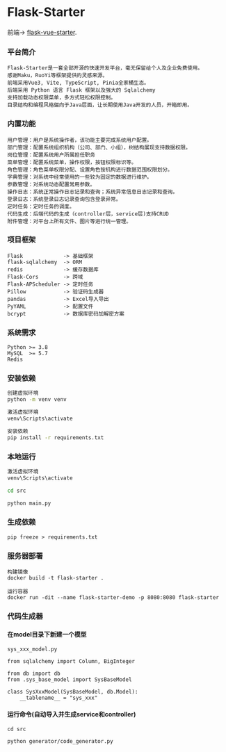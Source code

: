 # Flask-Starter

前端-> [flask-vue-starter](https://github.com/difffffft/flask-vue-starter).

### 平台简介
```
Flask-Starter是一套全部开源的快速开发平台，毫无保留给个人及企业免费使用。
感谢Maku，RuoYi等框架提供的灵感来源。
前端采用Vue3, Vite, TypeScript, Pinia全家桶生态。
后端采用 Python 语言 Flask 框架以及强大的 Sqlalchemy
支持加载动态权限菜单，多方式轻松权限控制。
目录结构和编程风格偏向于Java层面，让长期使用Java开发的人员，开箱即用。
```

### 内置功能
```
用户管理：用户是系统操作者，该功能主要完成系统用户配置。
部门管理：配置系统组织机构（公司、部门、小组），树结构展现支持数据权限。
岗位管理：配置系统用户所属担任职务
菜单管理：配置系统菜单，操作权限，按钮权限标识等。
角色管理：角色菜单权限分配、设置角色按机构进行数据范围权限划分。
字典管理：对系统中经常使用的一些较为固定的数据进行维护。
参数管理：对系统动态配置常用参数。
操作日志：系统正常操作日志记录和查询；系统异常信息日志记录和查询。
登录日志：系统登录日志记录查询包含登录异常。
定时任务：定时任务的调度。
代码生成：后端代码的生成（controller层，service层)支持CRUD 
附件管理：对平台上所有文件、图片等进行统一管理。
```

### 项目框架
```
Flask             -> 基础框架
flask-sqlalchemy  -> ORM
redis             -> 缓存数据库
Flask-Cors        -> 跨域
Flask-APScheduler -> 定时任务
Pillow            -> 验证码生成器
pandas            -> Excel导入导出
PyYAML            -> 配置文件
bcrypt            -> 数据库密码加解密方案
```

### 系统需求
```
Python >= 3.8
MySQL  >= 5.7
Redis
```

### 安装依赖
```cmd
创建虚拟环境
python -m venv venv

激活虚拟环境
venv\Scripts\activate

安装依赖
pip install -r requirements.txt
```

### 本地运行
```cmd
激活虚拟环境
venv\Scripts\activate

cd src

python main.py
```

### 生成依赖
```
pip freeze > requirements.txt
```

### 服务器部署
```
构建镜像
docker build -t flask-starter .

运行容器
docker run -dit --name flask-starter-demo -p 8080:8080 flask-starter
```

### 代码生成器
#### 在model目录下新建一个模型
```
sys_xxx_model.py

from sqlalchemy import Column, BigInteger

from db import db
from .sys_base_model import SysBaseModel

class SysXxxModel(SysBaseModel, db.Model):
    __tablename__ = "sys_xxx"
```

#### 运行命令(自动导入并生成service和controller)
```
cd src

python generator/code_generator.py
```